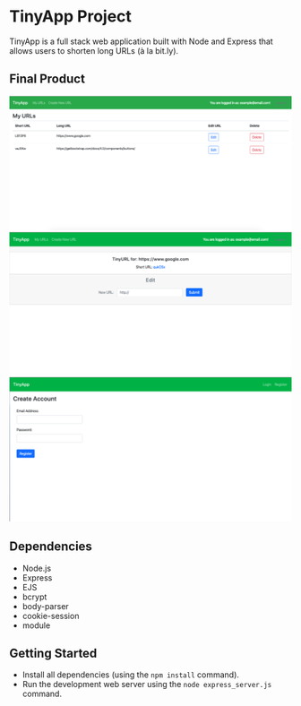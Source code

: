 # TinyApp Project

TinyApp is a full stack web application built with Node and Express that allows users to shorten long URLs (à la bit.ly).

## Final Product

!["Main page displaying a list of a users shortened URLs"](https://github.com/joeykishiuchi/tinyapp/blob/master/docs/my-url-page.png?raw=true)
!["Shortened URL page of a the original long URL and its corresponding short URL"](https://github.com/joeykishiuchi/tinyapp/blob/master/docs/shortURL-page.png?raw=true)
!["Registration Page"](https://github.com/joeykishiuchi/tinyapp/blob/master/docs/registration-page.png?raw=true)

## Dependencies

- Node.js
- Express
- EJS
- bcrypt
- body-parser
- cookie-session
- module

## Getting Started

- Install all dependencies (using the `npm install` command).
- Run the development web server using the `node express_server.js` command.